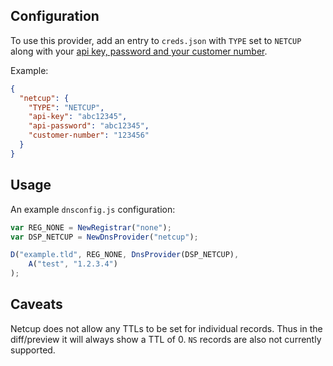 ## Configuration

To use this provider, add an entry to `creds.json` with `TYPE` set to `NETCUP`
along with your [api key, password and your customer number](https://www.netcup-wiki.de/wiki/CCP_API#Authentifizierung).

Example:

```json
{
  "netcup": {
    "TYPE": "NETCUP",
    "api-key": "abc12345",
    "api-password": "abc12345",
    "customer-number": "123456"
  }
}
```

## Usage
An example `dnsconfig.js` configuration:

```javascript
var REG_NONE = NewRegistrar("none");
var DSP_NETCUP = NewDnsProvider("netcup");

D("example.tld", REG_NONE, DnsProvider(DSP_NETCUP),
    A("test", "1.2.3.4")
);
```


## Caveats
Netcup does not allow any TTLs to be set for individual records. Thus in
the diff/preview it will always show a TTL of 0. `NS` records are also
not currently supported.
